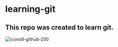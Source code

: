 # learning-git

## This repo was created to learn git.

![icons8-github-250](https://user-images.githubusercontent.com/62411607/194124112-55b99a6d-f187-4aa6-92ca-8de8a456fe5e.png)
